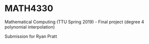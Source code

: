 # MATH4330
Mathematical Computing (TTU Spring 2019) - Final project (degree 4 polynomial interpolation)

Submission for Ryan Pratt
